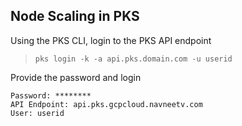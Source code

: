 
## Node Scaling in PKS

Using the PKS CLI, login to the PKS API endpoint

> `pks login -k -a api.pks.domain.com -u userid`                                                                       

Provide the password and login

```shell
Password: ********
API Endpoint: api.pks.gcpcloud.navneetv.com
User: userid
```



<!--stackedit_data:
eyJoaXN0b3J5IjpbLTU1NDU0NDQ4LDE5NjUyOTYxMTQsNzMwOT
k4MTE2XX0=
-->